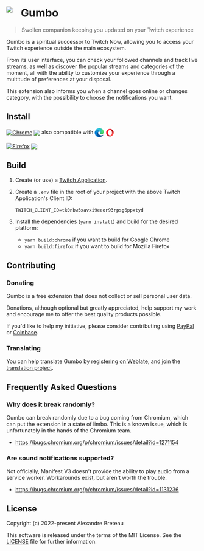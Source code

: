# <img src="public/icon-48.png" width="38" align="left" /> Gumbo

> Swollen companion keeping you updated on your Twitch experience

Gumbo is a spiritual successor to Twitch Now, allowing you to access your Twitch experience outside the main ecosystem.

From its user interface, you can check your followed channels and track live streams, as well as discover the popular streams and categories of the moment, all with the ability to customize your experience through a multitude of preferences at your disposal.

This extension also informs you when a channel goes online or changes category, with the possibility to choose the notifications you want.

## Install

[link-chrome]: https://chrome.google.com/webstore/detail/gumbo-twitch-companion/aalmjfpohaedoddkobnibokclgeefamn 'Version published on Chrome Web Store'
[link-firefox]: https://addons.mozilla.org/firefox/addon/gumbo-twitch-companion 'Version published on Mozilla Add-ons'

[<img src="https://raw.githubusercontent.com/alrra/browser-logos/main/src/chrome/chrome.svg" width="48" alt="Chrome" valign="middle">][link-chrome] [<img valign="middle" src="https://img.shields.io/chrome-web-store/v/aalmjfpohaedoddkobnibokclgeefamn.svg?label=%20">][link-chrome] also compatible with [<img src="https://raw.githubusercontent.com/alrra/browser-logos/main/src/edge/edge.svg" width="24" alt="Edge" valign="middle">][link-chrome] [<img src="https://raw.githubusercontent.com/alrra/browser-logos/main/src/opera/opera.svg" width="24" alt="Opera" valign="middle">][link-chrome]

[<img src="https://raw.githubusercontent.com/alrra/browser-logos/main/src/firefox/firefox.svg" width="48" alt="Firefox" valign="middle">][link-firefox] [<img valign="middle" src="https://img.shields.io/amo/v/gumbo-twitch-companion.svg?label=%20">][link-firefox]

## Build

1. Create (or use) a [Twitch Application](https://dev.twitch.tv/console/apps).

2. Create a `.env` file in the root of your project with the above Twitch Application's Client ID:

    ```
    TWITCH_CLIENT_ID=tk0nbw3xavxi9eeor93rpsg6ppxtyd
    ```

3. Install the dependencies (`yarn install`) and build for the desired platform:

    - `yarn build:chrome` if you want to build for Google Chrome
    - `yarn build:firefox` if you want to build for Mozilla Firefox

## Contributing

### Donating

Gumbo is a free extension that does not collect or sell personal user data.

Donations, although optional but greatly appreciated, help support my work and encourage me to offer the best quality products possible.

If you'd like to help my initiative, please consider contributing using [PayPal](https://go.seldszar.fr/paypal) or [Coinbase](https://go.seldszar.fr/coinbase).

### Translating

You can help translate Gumbo by [registering on Weblate](https://hosted.weblate.org/accounts/register), and join the [translation project](https://hosted.weblate.org/projects/gumbo).

## Frequently Asked Questions

### Why does it break randomly?

Gumbo can break randomly due to a bug coming from Chromium, which can put the extension in a state of limbo.
This is a known issue, which is unfortunately in the hands of the Chromium team.

- https://bugs.chromium.org/p/chromium/issues/detail?id=1271154

### Are sound notifications supported?

Not officially, Manifest V3 doesn't provide the ability to play audio from a service worker.
Workarounds exist, but aren't worth the trouble.

- https://bugs.chromium.org/p/chromium/issues/detail?id=1131236

## License

Copyright (c) 2022-present Alexandre Breteau

This software is released under the terms of the MIT License.
See the [LICENSE](LICENSE) file for further information.
